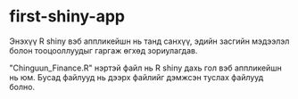 # first-shiny-app
Энэхүү R shiny вэб аппликейшн нь танд санхүү, эдийн засгийн мэдээлэл болон тооцооллуудыг гаргаж өгхөд зориулагдав. 

"Chinguun_Finance.R" нэртэй файл нь R shiny дахь гол вэб аппликейшн нь юм. 
Бусад файлууд нь дээрх файлийг дэмжсэн туслах файлууд болно. 

